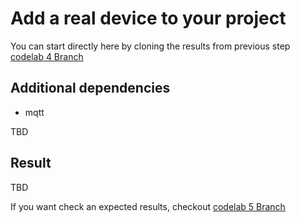 # Add a real device to your project

You can start directly here by cloning the results from previous
step [codelab 4 Branch](https://github.com/michalharakal/kmp-workshop/tree/javaland2023/codelab-4/javaland2023/codelab/iot-explorer)


## Additional dependencies

* mqtt  

TBD


## Result

TBD

If you want check an expected results, checkout [codelab 5 Branch](https://github.com/michalharakal/kmp-workshop/tree/javaland2023/codelab-5/javaland2023/codelab/iot-explorer)